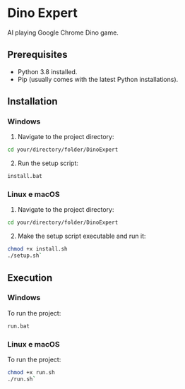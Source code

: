 # Dino Expert

AI playing Google Chrome Dino game.


## Prerequisites

-  Python 3.8 installed.
-  Pip (usually comes with the latest Python installations).

## Installation

### Windows

1.  Navigate to the project directory:

```bash
cd your/directory/folder/DinoExpert 
```

2.  Run the setup script:

```bash
install.bat
```

### Linux e macOS

1.  Navigate to the project directory:

```bash
cd your/directory/folder/DinoExpert 
```

2.  Make the setup script executable and run it:

```bash
chmod +x install.sh
./setup.sh` 
```

## Execution

### Windows

To run the project:

```bash
run.bat
```

### Linux e macOS

To run the project:

```bash
chmod +x run.sh
./run.sh` 
```
